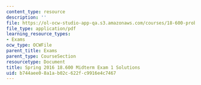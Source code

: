 ```yaml
---
content_type: resource
description: ''
file: https://ol-ocw-studio-app-qa.s3.amazonaws.com/courses/18-600-probability-and-random-variables-fall-2019/b744aee08a1ab02c622fc9916e4c7467_MIT18_600F19_mid1_2016_soln.pdf
file_type: application/pdf
learning_resource_types:
- Exams
ocw_type: OCWFile
parent_title: Exams
parent_type: CourseSection
resourcetype: Document
title: Spring 2016 18.600 Midterm Exam 1 Solutions
uid: b744aee0-8a1a-b02c-622f-c9916e4c7467
---
```

